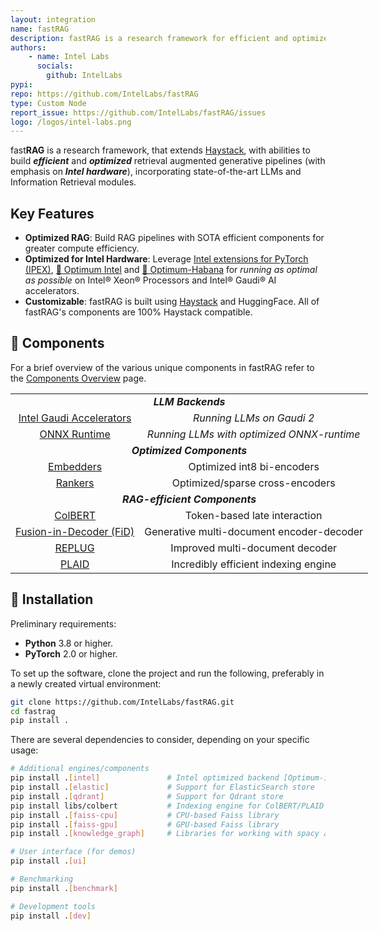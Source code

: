 ```yaml
---
layout: integration
name: fastRAG
description: fastRAG is a research framework for efficient and optimized retrieval augmented generative pipelines
authors:
    - name: Intel Labs
      socials:
        github: IntelLabs
pypi:
repo: https://github.com/IntelLabs/fastRAG
type: Custom Node
report_issue: https://github.com/IntelLabs/fastRAG/issues
logo: /logos/intel-labs.png
---
```


fast**RAG** is a research framework, that extends [Haystack](https://github.com/deepset-ai/haystack), with abilities to build ***efficient*** and ***optimized*** retrieval augmented generative pipelines (with emphasis on ***Intel hardware***), incorporating state-of-the-art LLMs and Information Retrieval modules.

## Key Features

- **Optimized RAG**: Build RAG pipelines with SOTA efficient components for greater compute efficiency.
- **Optimized for Intel Hardware**: Leverage [Intel extensions for PyTorch (IPEX)](https://github.com/intel/intel-extension-for-pytorch), [🤗 Optimum Intel](https://github.com/huggingface/optimum-intel) and [🤗 Optimum-Habana](https://github.com/huggingface/optimum-habana) for *running as optimal as possible* on Intel® Xeon® Processors and Intel® Gaudi® AI accelerators.
- **Customizable**: fastRAG is built using [Haystack](https://github.com/deepset-ai/haystack) and HuggingFace. All of fastRAG's components are 100% Haystack compatible.

## :rocket: Components

For a brief overview of the various unique components in fastRAG refer to the [Components Overview]([components.md](https://github.com/IntelLabs/fastRAG/blob/main/components.md)) page.

<div class="tg-wrap" align="center">
<table style="undefined;table-layout: fixed; width: 600px; text-align: center;">
<colgroup>
<!-- <col style="width: 229px"> -->
<!-- <col style="width: 238px"> -->
</colgroup>
<tbody>
  <tr>
    <td colspan="2"><strong><em>LLM Backends</em></td>
  </tr>
  <tr>
    <td><a href="https://github.com/IntelLabs/fastRAG/blob/main/components.md#fastrag-running-llms-with-habana-gaudi-(dl1)-and-gaudi-2">Intel Gaudi Accelerators</a></td>
    <td><em>Running LLMs on Gaudi 2</td>
  </tr>
  <tr>
    <td><a href="https://github.com/IntelLabs/fastRAG/blob/main/components.md#fastrag-running-llms-with-onnx-runtime">ONNX Runtime</a></td>
    <td><em>Running LLMs with optimized ONNX-runtime</td>
  </tr>
  <tr>
    <td colspan="2"><strong><em>Optimized Components</em></td>
  </tr>
  <tr>
    <td><a href="https://github.com/IntelLabs/fastRAG/blob/main/scripts/optimizations/embedders/README.md">Embedders</a></td>
    <td>Optimized int8 bi-encoders</td>
  </tr>
  <tr>
    <td><a href="https://github.com/IntelLabs/fastRAG/blob/main/scripts/optimizations/reranker_quantization/quantization.md">Rankers</a></td>
    <td>Optimized/sparse cross-encoders</td>
  </tr>
  <tr>
    <td colspan="2"><strong><em>RAG-efficient Components</em></td>
  </tr>
  <tr>
    <td><a href="https://github.com/IntelLabs/fastRAG/blob/main/components.md#ColBERT-v2-with-PLAID-Engine">ColBERT</a></td>
    <td>Token-based late interaction</td>
  </tr>
  <tr>
    <td><a href="https://github.com/IntelLabs/fastRAG/blob/main/components.md#Fusion-In-Decoder">Fusion-in-Decoder (FiD)</a></td>
    <td>Generative multi-document encoder-decoder</td>
  </tr>
  <tr>
    <td><a href="https://github.com/IntelLabs/fastRAG/blob/main/components.md#REPLUG">REPLUG</a></td>
    <td>Improved multi-document decoder</td>
  </tr>
  <tr>
    <td><a href="https://github.com/IntelLabs/fastRAG/blob/main/components.md#ColBERT-v2-with-PLAID-Engine">PLAID</a></td>
    <td>Incredibly efficient indexing engine</td>
  </tr>
</tbody>
</table></div>

## :round_pushpin: Installation

Preliminary requirements:

- **Python** 3.8 or higher.
- **PyTorch** 2.0 or higher.

To set up the software, clone the project and run the following, preferably in a newly created virtual environment:



```bash
git clone https://github.com/IntelLabs/fastRAG.git
cd fastrag
pip install .
```

There are several dependencies to consider, depending on your specific usage:

```bash
# Additional engines/components
pip install .[intel]               # Intel optimized backend [Optimum-intel, IPEX]
pip install .[elastic]             # Support for ElasticSearch store
pip install .[qdrant]              # Support for Qdrant store
pip install libs/colbert           # Indexing engine for ColBERT/PLAID
pip install .[faiss-cpu]           # CPU-based Faiss library
pip install .[faiss-gpu]           # GPU-based Faiss library
pip install .[knowledge_graph]     # Libraries for working with spacy and KG

# User interface (for demos)
pip install .[ui]

# Benchmarking
pip install .[benchmark]

# Development tools
pip install .[dev]
```
